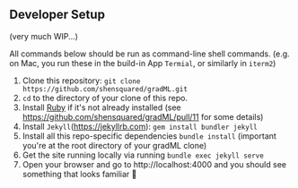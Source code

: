 ## Developer Setup
(very much WIP...)

All commands below should be run as command-line shell commands. (e.g. on Mac, you run these in the build-in App `Termial`, or similarly in `iterm2`)

1. Clone this repository: `git clone https://github.com/shensquared/gradML.git`
2. `cd` to the directory of your clone of this repo.
3. Install [Ruby](https://www.ruby-lang.org/en/) if it's not already installed (see https://github.com/shensquared/gradML/pull/11 for some details)
4. Install `Jekyll`(https://jekyllrb.com): `gem install bundler jekyll`
5. Install all this repo-specific dependencies `bundle install` (important you're at the root directory of your gradML clone)
6. Get the site running locally via running `bundle exec jekyll serve`
7. Open your browser and go to http://localhost:4000 and you should see something that looks familiar 🥳